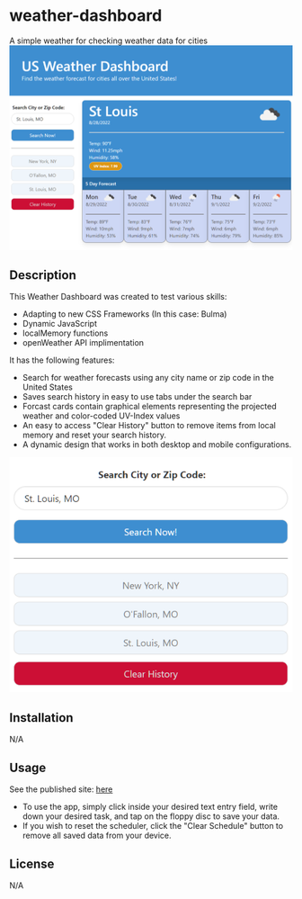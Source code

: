 # weather-dashboard
A simple weather for checking weather data for cities
![Image of my app](./assets/imgs/Weather-App%20copy.png)
## Description
This Weather Dashboard was created to test various skills:
- Adapting to new CSS Frameworks (In this case: Bulma)
- Dynamic JavaScript
- localMemory functions
- openWeather API implimentation

It has the following features:
- Search for weather forecasts using any city name or zip code in the United States 
- Saves search history in easy to use tabs under the search bar
- Forcast cards contain graphical elements representing the projected weather and color-coded UV-Index values
- An easy to access "Clear History" button to remove items from local memory and reset your search history.
- A dynamic design that works in both desktop and mobile configurations.

![Image of mobile orientation](./assets/imgs/Weather-App-mobile.png)

## Installation
N/A

## Usage

See the published site: [here](https://stevengoldbergm.github.io/daily-planner/)
- To use the app, simply click inside your desired text entry field, write down your desired task, and tap on the floppy disc to save your data. 
- If you wish to reset the scheduler, click the "Clear Schedule" button to remove all saved data from your device.

## License
N/A

